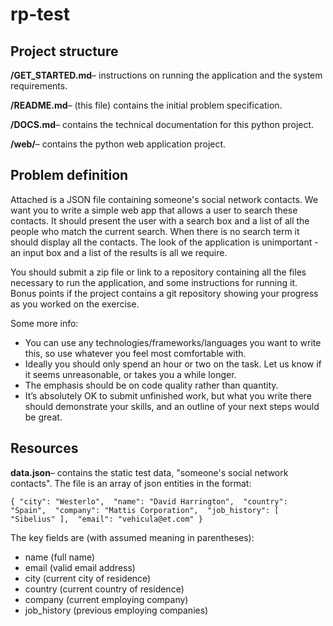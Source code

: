 # rp-test

## Project structure

**/GET_STARTED.md**– instructions on running the application and the system requirements.

**/README.md**– (this file) contains the initial problem specification.

**/DOCS.md**– contains the technical documentation for this python project.

**/web/**– contains the python web application project. 

## Problem definition

Attached is a JSON file containing someone's social network contacts. We want you to write a simple web app that allows a user to search these contacts. It should present the user with a search box and a list of all the people who match the current search. When there is no search term it should display all the contacts. The look of the application is unimportant - an input box and a list of the results is all we require.

You should submit a zip file or link to a repository containing all the files necessary to run the application, and some instructions for running it. Bonus points if the project contains a git repository showing your progress as you worked on the exercise.

Some more info:  

 - You can use any technologies/frameworks/languages you want to write this, so use whatever you feel most comfortable with.
 - Ideally you should only spend an hour or two on the task. Let us know if it seems unreasonable, or takes you a while longer.
 - The emphasis should be on code quality rather than quantity.
 - It’s absolutely OK to submit unfinished work, but what you write there should demonstrate your skills, and an outline of your next steps would be great.

## Resources

**data.json**– contains the static test data, "someone's social network contacts". The file is an array of json entities in the format:

`{ "city": "Westerlo", 
        "name": "David Harrington", 
        "country": "Spain", 
        "company": "Mattis Corporation", 
        "job_history": [
            "Sibelius"
        ], 
        "email": "vehicula@et.com"
    }`
    
The key fields are (with assumed meaning in parentheses):

 - name (full name)
 - email (valid email address)
 - city (current city of residence)
 - country (current country of residence)
 - company (current employing company)
 - job_history (previous employing companies)
